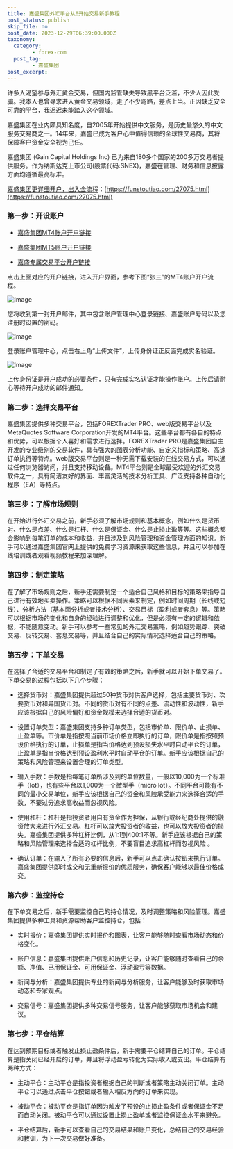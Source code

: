 ```yaml
---
title: 嘉盛集团外汇平台从0开始交易新手教程
post_status: publish
skip_file: no
post_date: 2023-12-29T06:39:00.000Z
taxonomy:
  category:
        - forex-com
  post_tag:
        - 嘉盛集团
post_excerpt: 
---
```

许多人渴望参与外汇黄金交易，但国内监管缺失导致黑平台泛滥，不少人因此受骗。我本人也曾寻求进入黄金交易领域，走了不少弯路，差点上当。正因缺乏安全可靠的平台，我迟迟未能踏入这个领域。

嘉盛集团在业内颇具知名度，自2005年开始提供中文服务，是历史最悠久的中文服务交易商之一。14年来，嘉盛已成为客户心中值得信赖的全球性交易商，其将保障客户资金安全视为己任。

嘉盛集团 (Gain Capital Holdings Inc) 已为来自180多个国家的200多万交易者提供服务。作为纳斯达克上市公司(股票代码:SNEX)，嘉盛在管理、财务和信息披露方面均遵循最高标准。

[嘉盛集团更详细开户，出入金流程](https://funstoutiao.com/27075.html)：[https://funstoutiao.com/27075.html](https://funstoutiao.com/27075.html)

### 第一步：开设账户

* [嘉盛集团MT4账户开户链接](https://s.ssgg.net/jsmt4)

* [嘉盛集团MT5账户开户链接](https://s.ssgg.net/jsmt5)

* [嘉盛专属交易平台开户链接](https://s.ssgg.net/js)

点击上面对应的开户链接，进入开户界面，参考下图“张三”的MT4账户开户流程。

![Image](https://prod-files-secure.s3.us-west-2.amazonaws.com/39ed1227-6d7d-4570-be36-9ccd4a2c4241/7a167aea-686b-400d-af59-4e18eb607a40/640.png?X-Amz-Algorithm=AWS4-HMAC-SHA256&X-Amz-Content-Sha256=UNSIGNED-PAYLOAD&X-Amz-Credential=ASIAZI2LB4663GOD57MR%2F20250808%2Fus-west-2%2Fs3%2Faws4_request&X-Amz-Date=20250808T041313Z&X-Amz-Expires=3600&X-Amz-Security-Token=IQoJb3JpZ2luX2VjEGQaCXVzLXdlc3QtMiJGMEQCIGPl1OtljDJNN%2BSL8zR9Y5aL3cIi8IkJzZEuVqqwYmK0AiA8mt%2BeHB%2BuYchwits%2FjKLkJ3rcFiKNlDdYZU8LmVcrCCqIBAid%2F%2F%2F%2F%2F%2F%2F%2F%2F%2F8BEAAaDDYzNzQyMzE4MzgwNSIMBOm8uIu6oiSu6OqDKtwDoSdXbupXW4%2FPoPHrPbDa679JQ6YSRmDYGSCkmVD9X07KtiIuqMHhcQshltxOYCuRhIM%2Fbsb1VqrfLn6wyBDTaaTNHeR71n5hbfqnkIQwxZ4zJmolsDSBkePcMQZ%2F3xWcpN0pRxOzNUZo3arolyrshWBqnM9bovfXdij5ITckKybNbd%2FJ%2FxXJR1q449GTAbypmLEheuFUa%2FV9rHNuCRK6DYLbkdNjK8NPP5CD7a4d15dqxG1li7k6IGdxiG3LRij%2BQKVGCbo2uJIJgvj9C9qpPiAKRUWQY10IKOWJMjBe%2FfQuBJHk6Uf9I7%2Bk2443IVKVt%2Bp2oKLS%2BPs46MhYFXm5CDQyafAcmyyX%2FiMGkVv886n48OXBkvgQxFZtBBDnWv6MS7s5%2FlO1oUScioII6PW%2FlZr87jrWL4yZegxJjzyGSg6srTM9jOC5rcJDfCmecXRV9%2BAc8ctcWGgwObMQzwI5G3q%2BkvXWE44YSrvzbLcEg1izb26MDMEnGRMEltM%2FjqKFttLVQn2CcmAejjFaAe5k8blig3ylDIiVVks820QtVpCQcdtElAlDEflt6r%2BJGkYhmMCt1pci%2Fs9uZZSnA7Wq3MED3pyMtqN22YBqI2%2BY%2B89dA%2B5LKkEUInvdy5wwh%2BDVxAY6pgG7UZrGB4cPBacm%2BIv9WJp95UZcC9hpoOjLnPJntgzA4nOTBVVbR8AfJuq4bfI6NEFwjjTT5PVjXYIjGjiBz4VcFjWk5Qc87UAUgcdkK5GY6dfPGth6zmf0xJb5isLaMYlhlm1p8CcyRcYWTrUXiHSBqJPARF5N3PsdgP%2BgKaGYNOFkXmfjgUJSrDOrXR4X0yGsS%2B37nSrHiOnHGYqjGmPgfKUZz2Iy&X-Amz-Signature=884019c91159305d6fb2f2df9a5359d03414d2456225586e17271f89f4c46a74&X-Amz-SignedHeaders=host&x-amz-checksum-mode=ENABLED&x-id=GetObject)

您将收到第一封开户邮件，其中包含账户管理中心登录链接、嘉盛账户号码以及您注册时设置的密码。

![Image](https://prod-files-secure.s3.us-west-2.amazonaws.com/39ed1227-6d7d-4570-be36-9ccd4a2c4241/eaa1c6b3-2877-4284-a0e1-530e222c27fb/image.png?X-Amz-Algorithm=AWS4-HMAC-SHA256&X-Amz-Content-Sha256=UNSIGNED-PAYLOAD&X-Amz-Credential=ASIAZI2LB4663GOD57MR%2F20250808%2Fus-west-2%2Fs3%2Faws4_request&X-Amz-Date=20250808T041313Z&X-Amz-Expires=3600&X-Amz-Security-Token=IQoJb3JpZ2luX2VjEGQaCXVzLXdlc3QtMiJGMEQCIGPl1OtljDJNN%2BSL8zR9Y5aL3cIi8IkJzZEuVqqwYmK0AiA8mt%2BeHB%2BuYchwits%2FjKLkJ3rcFiKNlDdYZU8LmVcrCCqIBAid%2F%2F%2F%2F%2F%2F%2F%2F%2F%2F8BEAAaDDYzNzQyMzE4MzgwNSIMBOm8uIu6oiSu6OqDKtwDoSdXbupXW4%2FPoPHrPbDa679JQ6YSRmDYGSCkmVD9X07KtiIuqMHhcQshltxOYCuRhIM%2Fbsb1VqrfLn6wyBDTaaTNHeR71n5hbfqnkIQwxZ4zJmolsDSBkePcMQZ%2F3xWcpN0pRxOzNUZo3arolyrshWBqnM9bovfXdij5ITckKybNbd%2FJ%2FxXJR1q449GTAbypmLEheuFUa%2FV9rHNuCRK6DYLbkdNjK8NPP5CD7a4d15dqxG1li7k6IGdxiG3LRij%2BQKVGCbo2uJIJgvj9C9qpPiAKRUWQY10IKOWJMjBe%2FfQuBJHk6Uf9I7%2Bk2443IVKVt%2Bp2oKLS%2BPs46MhYFXm5CDQyafAcmyyX%2FiMGkVv886n48OXBkvgQxFZtBBDnWv6MS7s5%2FlO1oUScioII6PW%2FlZr87jrWL4yZegxJjzyGSg6srTM9jOC5rcJDfCmecXRV9%2BAc8ctcWGgwObMQzwI5G3q%2BkvXWE44YSrvzbLcEg1izb26MDMEnGRMEltM%2FjqKFttLVQn2CcmAejjFaAe5k8blig3ylDIiVVks820QtVpCQcdtElAlDEflt6r%2BJGkYhmMCt1pci%2Fs9uZZSnA7Wq3MED3pyMtqN22YBqI2%2BY%2B89dA%2B5LKkEUInvdy5wwh%2BDVxAY6pgG7UZrGB4cPBacm%2BIv9WJp95UZcC9hpoOjLnPJntgzA4nOTBVVbR8AfJuq4bfI6NEFwjjTT5PVjXYIjGjiBz4VcFjWk5Qc87UAUgcdkK5GY6dfPGth6zmf0xJb5isLaMYlhlm1p8CcyRcYWTrUXiHSBqJPARF5N3PsdgP%2BgKaGYNOFkXmfjgUJSrDOrXR4X0yGsS%2B37nSrHiOnHGYqjGmPgfKUZz2Iy&X-Amz-Signature=66ae5a7faf329fb85621aa133625592dffb8e43a10dfcfae05a036475c9bc6ba&X-Amz-SignedHeaders=host&x-amz-checksum-mode=ENABLED&x-id=GetObject)

登录账户管理中心，点击右上角“上传文件”，上传身份证正反面完成实名验证。

![Image](https://prod-files-secure.s3.us-west-2.amazonaws.com/39ed1227-6d7d-4570-be36-9ccd4a2c4241/54090639-09fc-46b4-a135-e0289f707147/image.png?X-Amz-Algorithm=AWS4-HMAC-SHA256&X-Amz-Content-Sha256=UNSIGNED-PAYLOAD&X-Amz-Credential=ASIAZI2LB4663GOD57MR%2F20250808%2Fus-west-2%2Fs3%2Faws4_request&X-Amz-Date=20250808T041313Z&X-Amz-Expires=3600&X-Amz-Security-Token=IQoJb3JpZ2luX2VjEGQaCXVzLXdlc3QtMiJGMEQCIGPl1OtljDJNN%2BSL8zR9Y5aL3cIi8IkJzZEuVqqwYmK0AiA8mt%2BeHB%2BuYchwits%2FjKLkJ3rcFiKNlDdYZU8LmVcrCCqIBAid%2F%2F%2F%2F%2F%2F%2F%2F%2F%2F8BEAAaDDYzNzQyMzE4MzgwNSIMBOm8uIu6oiSu6OqDKtwDoSdXbupXW4%2FPoPHrPbDa679JQ6YSRmDYGSCkmVD9X07KtiIuqMHhcQshltxOYCuRhIM%2Fbsb1VqrfLn6wyBDTaaTNHeR71n5hbfqnkIQwxZ4zJmolsDSBkePcMQZ%2F3xWcpN0pRxOzNUZo3arolyrshWBqnM9bovfXdij5ITckKybNbd%2FJ%2FxXJR1q449GTAbypmLEheuFUa%2FV9rHNuCRK6DYLbkdNjK8NPP5CD7a4d15dqxG1li7k6IGdxiG3LRij%2BQKVGCbo2uJIJgvj9C9qpPiAKRUWQY10IKOWJMjBe%2FfQuBJHk6Uf9I7%2Bk2443IVKVt%2Bp2oKLS%2BPs46MhYFXm5CDQyafAcmyyX%2FiMGkVv886n48OXBkvgQxFZtBBDnWv6MS7s5%2FlO1oUScioII6PW%2FlZr87jrWL4yZegxJjzyGSg6srTM9jOC5rcJDfCmecXRV9%2BAc8ctcWGgwObMQzwI5G3q%2BkvXWE44YSrvzbLcEg1izb26MDMEnGRMEltM%2FjqKFttLVQn2CcmAejjFaAe5k8blig3ylDIiVVks820QtVpCQcdtElAlDEflt6r%2BJGkYhmMCt1pci%2Fs9uZZSnA7Wq3MED3pyMtqN22YBqI2%2BY%2B89dA%2B5LKkEUInvdy5wwh%2BDVxAY6pgG7UZrGB4cPBacm%2BIv9WJp95UZcC9hpoOjLnPJntgzA4nOTBVVbR8AfJuq4bfI6NEFwjjTT5PVjXYIjGjiBz4VcFjWk5Qc87UAUgcdkK5GY6dfPGth6zmf0xJb5isLaMYlhlm1p8CcyRcYWTrUXiHSBqJPARF5N3PsdgP%2BgKaGYNOFkXmfjgUJSrDOrXR4X0yGsS%2B37nSrHiOnHGYqjGmPgfKUZz2Iy&X-Amz-Signature=ce7d173010adf5c501718436dff16b324858e2810e2da3d365ba3ba28604989c&X-Amz-SignedHeaders=host&x-amz-checksum-mode=ENABLED&x-id=GetObject)

上传身份证是开户成功的必要条件，只有完成实名认证才能操作账户。上传后请耐心等待开户成功的邮件通知。

### 第二步：选择交易平台

嘉盛集团提供多种交易平台，包括FOREXTrader PRO、web版交易平台以及MetaQuotes Software Corporation开发的MT4平台。这些平台都有各自的特点和优势，可以根据个人喜好和需求进行选择。FOREXTrader PRO是嘉盛集团自主开发的专业级别的交易软件，具有强大的图表分析功能、自定义指标和策略、高速订单执行等特点。web版交易平台则是一种无需下载安装的在线交易方式，可以通过任何浏览器访问，并且支持移动设备。MT4平台则是全球最受欢迎的外汇交易软件之一，具有简洁友好的界面、丰富灵活的技术分析工具、广泛支持各种自动化程序（EA）等特点。

### 第三步：了解市场规则

在开始进行外汇交易之前，新手必须了解市场规则和基本概念，例如什么是货币对、什么是点差、什么是杠杆、什么是保证金、什么是止损止盈等等。这些概念都会影响到每笔订单的成本和收益，并且涉及到风险管理和资金管理方面的知识。新手可以通过嘉盛集团官网上提供的免费学习资源来获取这些信息，并且可以参加在线培训或者观看视频教程来加深理解。

### 第四步：制定策略

在了解了市场规则之后，新手还需要制定一个适合自己风格和目标的策略来指导自己进行有效地买卖操作。策略可以根据不同因素来制定，例如时间周期（长线或短线）、分析方法（基本面分析或者技术分析）、交易目标（盈利或者套息）等。策略可以根据市场的变化和自身的经验进行调整和优化，但是必须有一定的逻辑和依据，不能随意变动。新手可以参考一些常见的外汇交易策略，例如趋势跟踪、突破交易、反转交易、套息交易等，并且结合自己的实际情况选择适合自己的策略。

### 第五步：下单交易

在选择了合适的交易平台和制定了有效的策略之后，新手就可以开始下单交易了。下单交易的过程包括以下几个步骤：

* 选择货币对：嘉盛集团提供超过50种货币对供客户选择，包括主要货币对、次要货币对和异国货币对。不同的货币对有不同的点差、流动性和波动性，新手应该根据自己的风险偏好和资金规模来选择合适的货币对。

* 设置订单类型：嘉盛集团支持多种订单类型，包括市价单、限价单、止损单、止盈单等。市价单是指按照当前市场价格立即执行的订单，限价单是指按照预设价格执行的订单，止损单是指当价格达到预设损失水平时自动平仓的订单，止盈单是指当价格达到预设盈利水平时自动平仓的订单。新手应该根据自己的策略和风险管理来设置合理的订单类型。

* 输入手数：手数是指每笔订单所涉及到的单位数量，一般以10,000为一个标准手（lot），也有些平台以1,000为一个微型手（micro lot）。不同平台可能有不同的最小交易单位，新手应该根据自己的资金和风险承受能力来选择合适的手数，不要过分追求高收益而忽视风险。

* 使用杠杆：杠杆是指投资者用自有资金作为担保，从银行或经纪商处提供的融资放大来进行外汇交易。杠杆可以放大投资者的收益，也可以放大投资者的损失。嘉盛集团提供多种杠杆比例，从1:1到400:1不等。新手应该根据自己的策略和风险管理来选择合适的杠杆比例，不要盲目追求高杠杆而忽视风险 。

* 确认订单：在输入了所有必要的信息后，新手可以点击确认按钮来执行订单。嘉盛集团提供即时成交和无重新报价的优质服务，确保客户能够以最佳价格成交。

### 第六步：监控持仓

在下单交易之后，新手需要监控自己的持仓情况，及时调整策略和风险管理。嘉盛集团提供多种工具和资源帮助客户监控持仓，包括：

* 实时报价：嘉盛集团提供实时报价和图表，让客户能够随时查看市场动态和价格变化。

* 账户信息：嘉盛集团提供账户信息和历史记录，让客户能够随时查看自己的余额、净值、已用保证金、可用保证金、浮动盈亏等数据。

* 新闻与分析：嘉盛集团提供专业的新闻与分析服务，让客户能够及时获取市场动态和专家观点。

* 交易信号：嘉盛集团提供多种交易信号服务，让客户能够获取市场机会和建议。

### 第七步：平仓结算

在达到预期目标或者触发止损止盈条件后，新手需要平仓结算自己的订单。平仓结算是指关闭已经开启的订单，并且将浮动盈亏转化为实际收入或支出。平仓结算有两种方式：

* 主动平仓：主动平仓是指投资者根据自己的判断或者策略主动关闭订单。主动平仓可以通过点击平仓按钮或者输入相反方向的订单来实现。

* 被动平仓：被动平仓是指订单因为触发了预设的止损止盈条件或者保证金不足而自动关闭。被动平仓可以通过设置止损止盈单或者监控保证金水平来避免。

* 平仓结算后，新手可以查看自己的交易结果和账户变化，总结自己的交易经验和教训，为下一次交易做好准备。